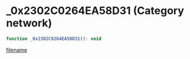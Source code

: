 # _0x2302C0264EA58D31 (Category network)

```js
function _0x2302C0264EA58D31(): void
```

[filename](_0x2302C0264EA58D31_m.md ':include')